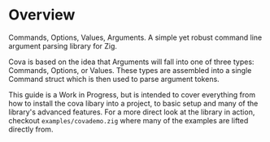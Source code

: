 # Overview

Commands, Options, Values, Arguments. A simple yet robust command line argument parsing library for Zig.

Cova is based on the idea that Arguments will fall into one of three types: Commands, Options, or Values. These types are assembled into a single Command struct which is then used to parse argument tokens.

This guide is a Work in Progress, but is intended to cover everything from how to install the cova libary into a project, to basic setup and many of the library's advanced features. For a more direct look at the library in action, checkout `examples/covademo.zig` where many of the examples are lifted directly from.
